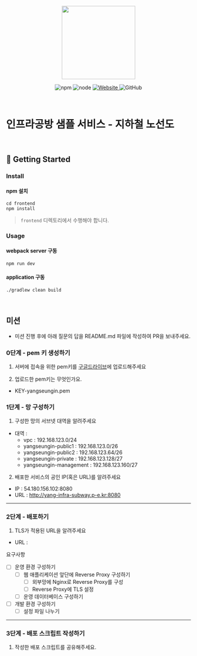 <p align="center">
    <img width="200px;" src="https://raw.githubusercontent.com/woowacourse/atdd-subway-admin-frontend/master/images/main_logo.png"/>
</p>
<p align="center">
  <img alt="npm" src="https://img.shields.io/badge/npm-%3E%3D%205.5.0-blue">
  <img alt="node" src="https://img.shields.io/badge/node-%3E%3D%209.3.0-blue">
  <a href="https://edu.nextstep.camp/c/R89PYi5H" alt="nextstep atdd">
    <img alt="Website" src="https://img.shields.io/website?url=https%3A%2F%2Fedu.nextstep.camp%2Fc%2FR89PYi5H">
  </a>
  <img alt="GitHub" src="https://img.shields.io/github/license/next-step/atdd-subway-service">
</p>

<br>

# 인프라공방 샘플 서비스 - 지하철 노선도

<br>

## 🚀 Getting Started

### Install
#### npm 설치
```
cd frontend
npm install
```
> `frontend` 디렉토리에서 수행해야 합니다.

### Usage
#### webpack server 구동
```
npm run dev
```
#### application 구동
```
./gradlew clean build
```
<br>

## 미션

* 미션 진행 후에 아래 질문의 답을 README.md 파일에 작성하여 PR을 보내주세요.

### 0단계 - pem 키 생성하기

1. 서버에 접속을 위한 pem키를 [구글드라이브](https://drive.google.com/drive/folders/1dZiCUwNeH1LMglp8dyTqqsL1b2yBnzd1?usp=sharing)에 업로드해주세요

2. 업로드한 pem키는 무엇인가요.
- KEY-yangseungin.pem

### 1단계 - 망 구성하기
1. 구성한 망의 서브넷 대역을 알려주세요
- 대역 :
    - vpc : 192.168.123.0/24
    - yangseungin-public1 : 192.168.123.0/26
    - yangseungin-public2 : 192.168.123.64/26
    - yangseungin-private : 192.168.123.128/27
    - yangseungin-management : 192.168.123.160/27

2. 배포한 서비스의 공인 IP(혹은 URL)를 알려주세요
- IP : 54.180.156.102:8080
- URL : http://yang-infra-subway.p-e.kr:8080



---

### 2단계 - 배포하기
1. TLS가 적용된 URL을 알려주세요

- URL :

요구사항  
- [ ] 운영 환경 구성하기
  - [ ] 웹 애플리케이션 앞단에 Reverse Proxy 구성하기
    - [ ] 외부망에 Nginx로 Reverse Proxy를 구성
    - [ ] Reverse Proxy에 TLS 설정
  - [ ] 운영 데이터베이스 구성하기
- [ ] 개발 환경 구성하기
  - [ ] 설정 파일 나누기

---

### 3단계 - 배포 스크립트 작성하기

1. 작성한 배포 스크립트를 공유해주세요.


